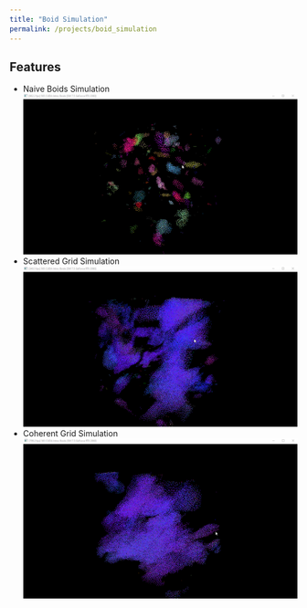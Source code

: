 ```yaml
---
title: "Boid Simulation"
permalink: /projects/boid_simulation
---
```


## Features
- Naive Boids Simulation
![Naive](/assets/images/projects/boid_simulation/naive.gif)  
- Scattered Grid Simulation
![Scattered Grid](/assets/images/projects/boid_simulation/boid_simulation.gif)  
- Coherent Grid Simulation  
![Coherent Grid](/assets/images/projects/boid_simulation/coherentGrid.gif)  
